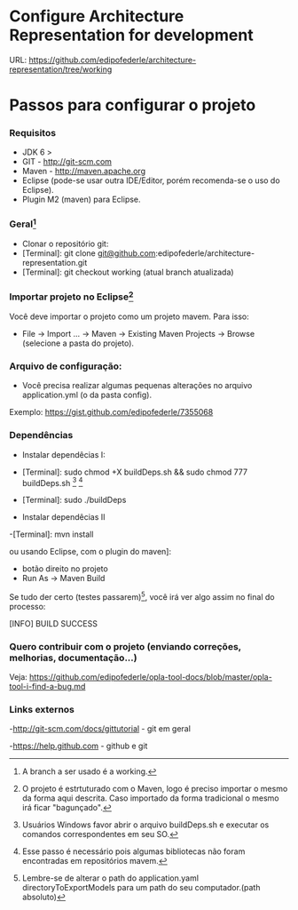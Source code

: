 # Configure Architecture Representation for development

URL: https://github.com/edipofederle/architecture-representation/tree/working

# Passos para configurar o projeto

### Requisitos
 - JDK 6 >
 - GIT - http://git-scm.com
 - Maven - http://maven.apache.org
 - Eclipse (pode-se usar outra IDE/Editor, porém recomenda-se o uso do Eclipse).
 - Plugin M2 (maven) para Eclipse.
 

### Geral[^2]

 - Clonar o repositório git:
 - [Terminal]: git clone git@github.com:edipofederle/architecture-representation.git
 - [Terminal]: git checkout working (atual branch atualizada)

### Importar projeto no Eclipse[^1]

 Você deve importar o projeto como um projeto mavem. Para isso:
 
 - File -> Import ... -> Maven -> Existing Maven Projects -> Browse (selecione a pasta do projeto).

### Arquivo de configuração:
 - Você precisa realizar algumas pequenas alterações no arquivo application.yml (o da pasta config).
 
 <script src="https://gist.github.com/edipofederle/7355068.js"></script>
 
   Exemplo: https://gist.github.com/edipofederle/7355068

### Dependências

 - Instalar dependêcias I:
  - [Terminal]: sudo chmod +X buildDeps.sh && sudo chmod 777 buildDeps.sh [^3] [^4]
  - [Terminal]: sudo ./buildDeps
  
 - Instalar dependêcias II
 
  -[Terminal]: mvn install


  ou usando Eclipse, com o plugin do maven]: 

   * botão direito no projeto
   * Run As -> Maven Build

  Se tudo der certo (testes passarem)[^5], você irá ver algo assim no final do processo:
  
  [INFO] BUILD SUCCESS
  
  
### Quero contribuir com o projeto (enviando correções, melhorias, documentação...)
  
 Veja: <https://github.com/edipofederle/opla-tool-docs/blob/master/opla-tool-i-find-a-bug.md>
  
  
### Links externos
-http://git-scm.com/docs/gittutorial - git em geral

-https://help.github.com - github e git
    
    
  
  
[^1]: O projeto é estrtuturado com o Maven, logo é preciso importar o mesmo da forma aqui descrita. Caso importado da forma
tradicional o mesmo irá ficar "bagunçado". 

[^2]: A branch a ser usado é a working.

[^3]: Usuários Windows favor abrir o arquivo buildDeps.sh e executar os comandos correspondentes em seu SO.

[^4]: Esse passo é necessário pois algumas bibliotecas não foram encontradas em repositórios mavem.

[^5]: Lembre-se de alterar o path do application.yaml directoryToExportModels para um path do seu computador.(path absoluto)
